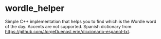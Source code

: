 # wordle_helper
Simple C++ implementation that helps you to find which is the Wordle word of the day. Accents are not supported.
Spanish dictionary from https://github.com/JorgeDuenasLerin/diccionario-espanol-txt.
